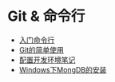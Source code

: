 # Git & 命令行
  * [入门命令行](https://github.com/18898286061/KaiKaiBlog/blob/master/Environment/%E5%85%A5%E9%97%A8%E5%91%BD%E4%BB%A4%E8%A1%8C.md)
  * [Git的简单使用](https://github.com/18898286061/KaiKaiBlog/blob/master/Environment/Git%E7%9A%84%E7%AE%80%E5%8D%95%E4%BD%BF%E7%94%A8.md)
  * [配置开发环境笔记](https://github.com/18898286061/KaiKaiBlog/blob/master/Environment/%E5%89%8D%E7%AB%AF%E7%9A%84%E5%BC%80%E5%8F%91%E7%8E%AF%E5%A2%83.md)
  * [Windows下MongDB的安装](https://github.com/18898286061/KaiKaiBlog/blob/master/Environment/Windows%E4%B8%8BMongDB%E7%9A%84%E5%AE%89%E8%A3%85.md)
